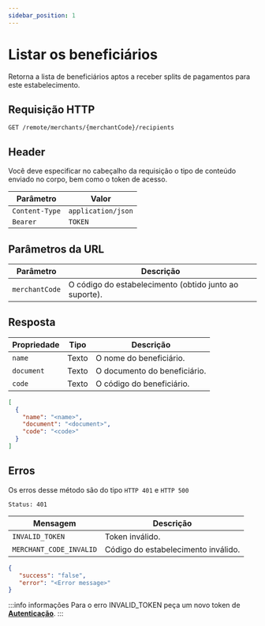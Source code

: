 ```yaml
---
sidebar_position: 1
---
```


# Listar os beneficiários

Retorna a lista de beneficiários aptos a receber splits de pagamentos para este estabelecimento.

## Requisição HTTP

`GET /remote/merchants/{merchantCode}/recipients`

## Header

Você deve especificar no cabeçalho da requisição o tipo de conteúdo enviado no corpo, bem como o token de acesso.

|Parâmetro|Valor|
|---------|-----|
|`Content-Type`|`application/json`|
|`Bearer`|`TOKEN`|

## Parâmetros da URL

|Parâmetro|Descrição|
|---------|---------|
|`merchantCode`|O código do estabelecimento (obtido junto ao suporte).|

## Resposta

|<div style={{width:100}}>Propriedade</div>|Tipo|Descrição|
|-----------|----|---------|
|`name`|Texto|O nome do beneficiário.|
|`document`|Texto|O documento do beneficiário.|
|`code`|Texto|O código do beneficiário.|

```json
[
  {
    "name": "<name>",
    "document": "<document>",
    "code": "<code>"
  }
]
```

## Erros

Os erros desse método são do tipo `HTTP 401` e `HTTP 500`

`Status: 401 `

|Mensagem|Descrição|
|-----------|---------|
|`INVALID_TOKEN`|Token inválido.|
|`MERCHANT_CODE_INVALID`|Código do estabelecimento inválido.|

```json
{
   "success": "false",
   "error": "<Error message>"
}
```

:::info informações
Para o erro INVALID_TOKEN peça um novo token de **[Autenticação](../../remote-transaction/autentication)**.
:::